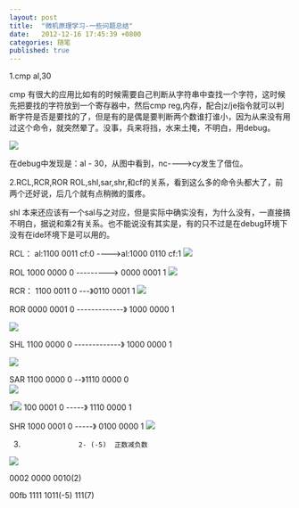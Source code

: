 ```yaml
---
layout: post
title:  "微机原理学习-一些问题总结"
date:   2012-12-16 17:45:39 +0800
categories: 随笔
published: true
---
```


1.cmp al,30

cmp 有很大的应用比如有的时候需要自己判断从字符串中查找一个字符，这时候先把要找的字符放到一个寄存器中，然后cmp reg,内存，配合jz/je指令就可以判断字符是否是要找的了，但是有的是偶是要判断两个数谁打谁小，因为从来没有用过这个命令，就突然晕了。没事，兵来将挡，水来土掩，不明白，用debug。

![](/assets/asm-0.jpg)

在debug中发现是：al - 30，从图中看到，nc---->cy发生了借位。



2.RCL,RCR,ROR ROL,shl,sar,shr,和cf的关系，看到这么多的命令头都大了，前两个还好说，后几个就有点稍微的蛋疼。


shl 本来还应该有一个sal与之对应，但是实际中确实没有，为什么没有，一直接搞不明白，据说和乘2有关系。也不能说没有其实是，有的只不过是在debug环境下没有在ide环境下是可以用的。


RCL：   al:1100 0011  cf:0 ---->al:1000 0110  cf:1 
![](/assets/asm-1.jpg)

ROL 1000 0000  0  ---------> 0000 0001 1
![](/assets/asm-2.jpg)


RCR： 1100 0011 0 ---》0110 0001 1
![](/assets/asm-3.jpg)



ROR  0000 0001 0 -------------》 1000 0000 1

![](/assets/asm-4.jpg)

SHL 1100 0000 0 -------------》 1000 0000 1

![](/assets/asm-5.jpg)

SAR 1100 0000 0 --》1110 0000 0     
![](/assets/asm-6.jpg)

1![](/assets/asm-7.jpg)
100 0001 0 -----》 1110 0000 1



SHR 1000 0001 0 -----》 0100 0000 1
![](/assets/asm-8.jpg)


3.                   2- (-5)  正数减负数

![](/assets/asm-9.jpg)

   0002  0000 0010(2)

   00fb   1111 1011(-5)  111(7)


